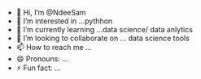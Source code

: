 - 👋 Hi, I’m @NdeeSam
- 👀 I’m interested in ...pythhon 
- 🌱 I’m currently learning ...data science/ data anlytics
- 💞️ I’m looking to collaborate on ... data science tools
- 📫 How to reach me ...
- 😄 Pronouns: ...
- ⚡ Fun fact: ...

<!---
NdeeSam/NdeeSam is a ✨ special ✨ repository because its `README.md` (this file) appears on your GitHub profile.
You can click the Preview link to take a look at your changes.
--->
